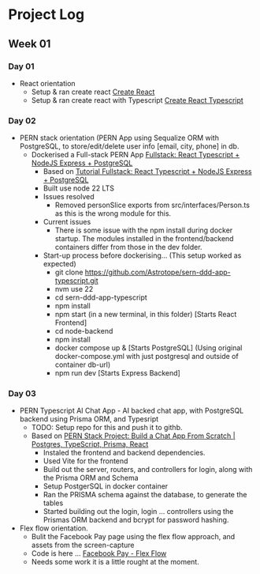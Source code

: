 # Project Log

## Week 01

### Day 01

- React orientation
  - Setup & ran create react [Create React](https://github.com/Astrotope/create-react)
  - Setup & ran create react with Typescript [Create React Typescript](https://github.com/Astrotope/create-react-typescript)

### Day 02

- PERN stack orientation (PERN App using Sequalize ORM with PostgreSQL, to store/edit/delete user info [email, city, phone] in db.
  - Dockerised a Full-stack PERN App [Fullstack: React Typescript + NodeJS Express + PostgreSQL](https://github.com/Astrotope/sern-ddd-app-typescript)
    - Based on [Tutorial Fullstack: React Typescript + NodeJS Express + PostgreSQL](https://www.tutofox.com/react/tutorial-fullstack-react-typescript-nodejs-express-postgresql/)
    - Built use node 22 LTS
    - Issues resolved
      - Removed personSlice exports from src/interfaces/Person.ts as this is the wrong module for this.
    - Current issues
      - There is some issue with the npm install during docker startup. The modules installed in the frontend/backend containers differ from those in the dev folder.
    - Start-up process before dockerising... (This setup worked as expected)
      - git clone https://github.com/Astrotope/sern-ddd-app-typescript.git
      - nvm use 22
      - cd sern-ddd-app-typescript
      - npm install
      - npm start (in a new terminal, in this folder) [Starts React Frontend]
      - cd node-backend
      - npm install
      - docker compose up & [Starts PostgreSQL] (Using original docker-compose.yml with just postgresql and outside of container db-url)
      - npm run dev [Starts Express Backend]

### Day 03

- PERN Typescript AI Chat App - AI backed chat app, with PostgreSQL backend using Prisma ORM, and Typesript
  - TODO: Setup repo for this and push it to githb.
  - Based on [PERN Stack Project: Build a Chat App From Scratch | Postgres, TypeScript, Prisma, React](https://youtu.be/vL24eiwAG_g?feature=shared)
    - Instaled the frontend and backend dependencies.
    - Used Vite for the frontend
    - Build out the server, routers, and controllers for login, along with the Prisma ORM and Schema
    - Setup PostgerSQL in docker container
    - Ran the PRISMA schema against the database, to generate the tables
    - Started building out the login, login ... controllers using the Prismas ORM backend and bcrypt for password hashing.
- Flex flow orientation.
  - Bulit the Facebook Pay page using the flex flow approach, and assets from the screen-capture
  - Code is here ... [Facebook Pay - Flex Flow](https://github.com/Astrotope/l4-fsa-mission-ready-lessons/tree/main/week-01/day-03/fb-pay)
  - Needs some work it is a little rought at the moment.
 

